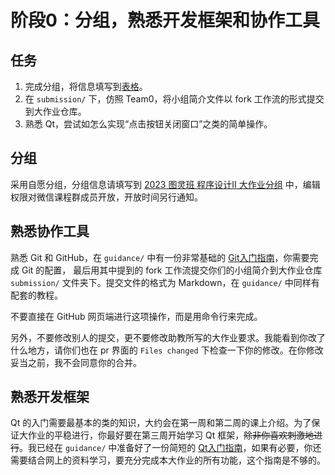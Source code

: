 # 阶段0：分组，熟悉开发框架和协作工具

## 任务

1. 完成分组，将信息填写到[表格](https://docs.qq.com/sheet/DVUhmQlZCTGNScHdW?tab=BB08J2)。
2. 在 `submission/` 下，仿照 Team0，将小组简介文件以 fork 工作流的形式提交到大作业仓库。
3. 熟悉 Qt，尝试如怎么实现“点击按钮关闭窗口”之类的简单操作。

## 分组

采用自愿分组，分组信息请填写到 [2023 图灵班 程序设计Ⅱ 大作业分组](https://docs.qq.com/sheet/DVUhmQlZCTGNScHdW?tab=BB08J2) 中，编辑权限对微信课程群成员开放，开放时间另行通知。

## 熟悉协作工具

熟悉 Git 和 GitHub，在 `guidance/` 中有一份非常基础的 [Git入门指南](../guidance/git/git.md)，你需要完成 Git 的配置，
最后用其中提到的 fork 工作流提交你们的小组简介到大作业仓库 `submission/` 文件夹下。提交文件的格式为 Markdown，在 `guidance/` 中同样有配套的教程。

不要直接在 GitHub 网页端进行这项操作，而是用命令行来完成。

另外，不要修改别人的提交，更不要修改助教所写的大作业要求。我能看到你改了什么地方，请你们也在 pr 界面的 `Files changed` 下检查一下你的修改。在你修改妥当之前，我不会同意你的合并。

## 熟悉开发框架

Qt 的入门需要最基本的类的知识，大约会在第一周和第二周的课上介绍。为了保证大作业的平稳进行，你最好要在第三周开始学习 Qt 框架，~~除非你喜欢刺激地进行~~。我已经在 `guidance/` 中准备好了一份简短的 [Qt入门指南](../guidance/qt/qt.md)，如果有必要，你还需要结合网上的资料学习，要充分完成本大作业的所有功能，这个指南是不够的。
